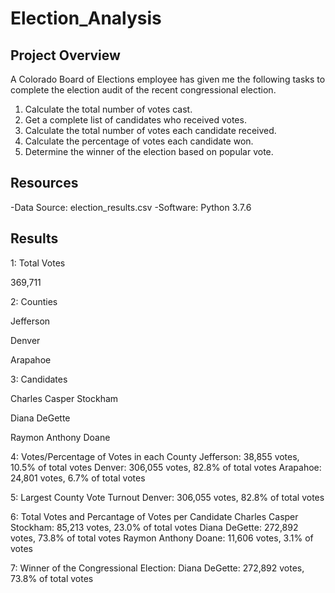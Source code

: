 # Election_Analysis

## Project Overview
A Colorado Board of Elections employee has given me the following tasks to complete the election audit of the recent congressional election.

1. Calculate the total number of votes cast.
2. Get a complete list of candidates who received votes.
3. Calculate the total number of votes each candidate received.
4. Calculate the percentage of votes each candidate won.
5. Determine the winner of the election based on popular vote.

## Resources
-Data Source: election_results.csv
-Software: Python 3.7.6

## Results 
1: Total Votes
  
  369,711

2: Counties 
  
  Jefferson
  
  Denver
  
  Arapahoe

3: Candidates 
  
  Charles Casper Stockham
  
  Diana DeGette
  
  Raymon Anthony Doane

4: Votes/Percentage of Votes in each County 
  Jefferson: 38,855 votes, 10.5% of total votes
  Denver: 306,055 votes, 82.8% of total votes
  Arapahoe: 24,801 votes, 6.7% of total votes

5: Largest County Vote Turnout
  Denver: 306,055 votes, 82.8% of total votes

6: Total Votes and Percantage of Votes per Candidate 
  Charles Casper Stockham: 85,213 votes, 23.0% of total votes
  Diana DeGette: 272,892 votes, 73.8% of total votes
  Raymon Anthony Doane: 11,606 votes, 3.1% of votes

7: Winner of the Congressional Election:
  Diana DeGette: 272,892 votes, 73.8% of total votes


